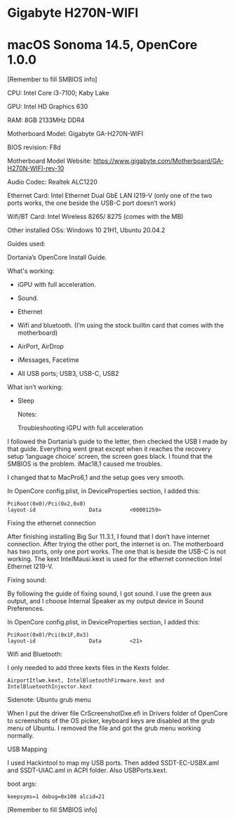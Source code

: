 # Gigabyte H270N-WIFI 
# macOS Sonoma 14.5, OpenCore 1.0.0

[Remember to fill SMBIOS info]


CPU: Intel Core i3-7100; Kaby Lake

GPU: Intel HD Graphics 630

RAM: 8GB 2133MHz DDR4

Motherboard Model: Gigabyte GA-H270N-WIFI

BIOS revision: F8d

Motherboard Model Website: https://www.gigabyte.com/Motherboard/GA-H270N-WIFI-rev-10

Audio Codec: Realtek ALC1220

Ethernet Card: Intel Ethernet Dual GbE LAN I219-V (only one of the two ports works, the one beside the USB-C port doesn’t work)

Wifi/BT Card: Intel Wireless 8265/ 8275 (comes with the MB)

Other installed OSs: Windows 10 21H1, Ubuntu 20.04.2

Guides used:

Dortania’s OpenCore Install Guide.

What's working:

- iGPU with full acceleration.

- Sound.

- Ethernet

- Wifi and bluetooth. (I’m using the stock builtin card that comes with the motherboard)

- AirPort, AirDrop

- iMessages, Facetime

- All USB ports; USB3, USB-C, USB2

What isn’t working:

- Sleep

    Notes:

    Troubleshooting iGPU with full acceleration

I followed the Dortania’s guide to the letter, then checked the USB I made by that guide. Everything went great except when it reaches the recovery setup ‘language choice’ screen, the screen goes black. I found that the SMBIOS is the problem. iMac18,1 caused me troubles.

I changed that to MacPro6,1 and the setup goes very smooth.

In OpenCore config.plist, in DeviceProperties section, I added this:

    PciRoot(0x0)/Pci(0x2,0x0)
    layout-id                 Data         <00001259>

Fixing the ethernet connection

After finishing installing Big Sur 11.3.1, I found that I don’t have internet connection. After trying the other port, the internet is on. The motherboard has two ports, only one port works. The one that is beside the USB-C is not working. The kext IntelMausi.kext is used for the ethernet connection Intel Ethernet I219-V.

Fixing sound:

By following the guide of fixing sound, I got sound. I use the green aux output, and I choose Internal Speaker as my output device in Sound Preferences.

In OpenCore config.plist, in DeviceProperties section, I added this:
    
    PciRoot(0x0)/Pci(0x1F,0x3)
    layout-id                 Data         <21>

Wifi and Bluetooth:

I only needed to add three kexts files in the Kexts folder.

    AirportItlwm.kext, IntelBluetoothFirmware.kext and IntelBluetoothInjector.kext

Sidenote: Ubuntu grub menu

When I put the driver file CrScreenshotDxe.efi in Drivers folder of OpenCore to screenshots of the OS picker, keyboard keys are disabled at the grub menu of Ubuntu. I removed the file and got the grub menu working normally.

USB Mapping

I used Hackintool to map my USB ports. Then added SSDT-EC-USBX.aml and SSDT-UIAC.aml in ACPI folder. Also USBPorts.kext.

boot args:

    keepsyms=1 debug=0x100 alcid=21



[Remember to fill SMBIOS info]
